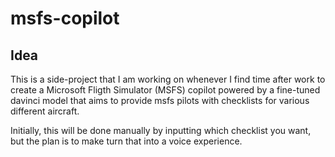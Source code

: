 # msfs-copilot

## Idea
This is a side-project that I am working on whenever I find time after work to create a Microsoft Fligth Simulator (MSFS) copilot powered by a fine-tuned davinci model that aims to provide msfs pilots with checklists for various different aircraft.

Initially, this will be done manually by inputting which checklist you want, but the plan is to make turn that into a voice experience.
